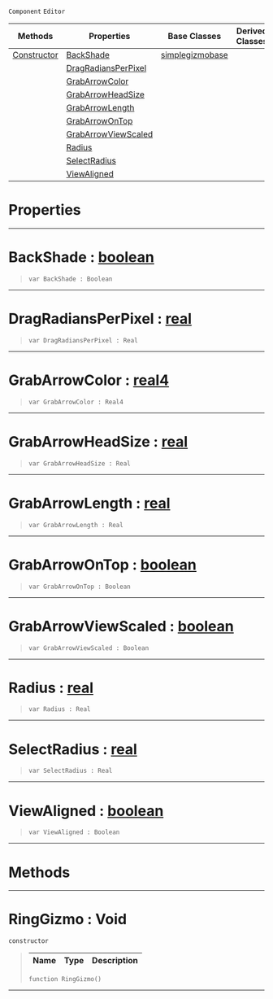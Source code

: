  `Component` `Editor`



|Methods|Properties|Base Classes|Derived Classes|
|---|---|---|---|
|[ Constructor](https://github.com/ZilchEngine/ZilchDocs/blob/master/code_reference/class_reference/ringgizmo.md#ringgizmo-void)|[ BackShade](https://github.com/ZilchEngine/ZilchDocs/blob/master/code_reference/class_reference/ringgizmo.md#backshade-zilch-engine-do)|[simplegizmobase](https://github.com/ZilchEngine/ZilchDocs/blob/master/code_reference/class_reference/simplegizmobase.md)| |
| |[ DragRadiansPerPixel](https://github.com/ZilchEngine/ZilchDocs/blob/master/code_reference/class_reference/ringgizmo.md#dragradiansperpixel-zero)| | |
| |[ GrabArrowColor](https://github.com/ZilchEngine/ZilchDocs/blob/master/code_reference/class_reference/ringgizmo.md#grabarrowcolor-zilch-engi)| | |
| |[ GrabArrowHeadSize](https://github.com/ZilchEngine/ZilchDocs/blob/master/code_reference/class_reference/ringgizmo.md#grabarrowheadsize-zilch-e)| | |
| |[ GrabArrowLength](https://github.com/ZilchEngine/ZilchDocs/blob/master/code_reference/class_reference/ringgizmo.md#grabarrowlength-zilch-eng)| | |
| |[ GrabArrowOnTop](https://github.com/ZilchEngine/ZilchDocs/blob/master/code_reference/class_reference/ringgizmo.md#grabarrowontop-zilch-engi)| | |
| |[ GrabArrowViewScaled](https://github.com/ZilchEngine/ZilchDocs/blob/master/code_reference/class_reference/ringgizmo.md#grabarrowviewscaled-zero)| | |
| |[ Radius](https://github.com/ZilchEngine/ZilchDocs/blob/master/code_reference/class_reference/ringgizmo.md#radius-zilch-engine-docum)| | |
| |[ SelectRadius](https://github.com/ZilchEngine/ZilchDocs/blob/master/code_reference/class_reference/ringgizmo.md#selectradius-zilch-engine)| | |
| |[ ViewAligned](https://github.com/ZilchEngine/ZilchDocs/blob/master/code_reference/class_reference/ringgizmo.md#viewaligned-zilch-engine)| | |


 #  Properties


---  
 #  BackShade : [boolean](https://github.com/ZilchEngine/ZilchDocs/blob/master/code_reference/nada_base_types/boolean.md)

> 
> ``` lang=cpp, name=Nada
> var BackShade : Boolean


---  
 #  DragRadiansPerPixel : [real](https://github.com/ZilchEngine/ZilchDocs/blob/master/code_reference/nada_base_types/real.md)

> 
> ``` lang=cpp, name=Nada
> var DragRadiansPerPixel : Real


---  
 #  GrabArrowColor : [real4](https://github.com/ZilchEngine/ZilchDocs/blob/master/code_reference/nada_base_types/real4.md)

> 
> ``` lang=cpp, name=Nada
> var GrabArrowColor : Real4


---  
 #  GrabArrowHeadSize : [real](https://github.com/ZilchEngine/ZilchDocs/blob/master/code_reference/nada_base_types/real.md)

> 
> ``` lang=cpp, name=Nada
> var GrabArrowHeadSize : Real


---  
 #  GrabArrowLength : [real](https://github.com/ZilchEngine/ZilchDocs/blob/master/code_reference/nada_base_types/real.md)

> 
> ``` lang=cpp, name=Nada
> var GrabArrowLength : Real


---  
 #  GrabArrowOnTop : [boolean](https://github.com/ZilchEngine/ZilchDocs/blob/master/code_reference/nada_base_types/boolean.md)

> 
> ``` lang=cpp, name=Nada
> var GrabArrowOnTop : Boolean


---  
 #  GrabArrowViewScaled : [boolean](https://github.com/ZilchEngine/ZilchDocs/blob/master/code_reference/nada_base_types/boolean.md)

> 
> ``` lang=cpp, name=Nada
> var GrabArrowViewScaled : Boolean


---  
 #  Radius : [real](https://github.com/ZilchEngine/ZilchDocs/blob/master/code_reference/nada_base_types/real.md)

> 
> ``` lang=cpp, name=Nada
> var Radius : Real


---  
 #  SelectRadius : [real](https://github.com/ZilchEngine/ZilchDocs/blob/master/code_reference/nada_base_types/real.md)

> 
> ``` lang=cpp, name=Nada
> var SelectRadius : Real


---  
 #  ViewAligned : [boolean](https://github.com/ZilchEngine/ZilchDocs/blob/master/code_reference/nada_base_types/boolean.md)

> 
> ``` lang=cpp, name=Nada
> var ViewAligned : Boolean


---  
 #  Methods


---  
 #  RingGizmo : Void

 `constructor`

> 
> |Name|Type|Description|
> |---|---|---|
> ``` lang=cpp, name=Nada
> function RingGizmo()
> ``` 


---  
 

 
